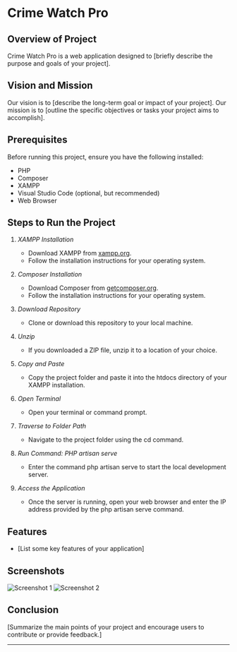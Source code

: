 # Crime Watch Pro

## Overview of Project
Crime Watch Pro is a web application designed to [briefly describe the purpose and goals of your project].

## Vision and Mission
Our vision is to [describe the long-term goal or impact of your project].
Our mission is to [outline the specific objectives or tasks your project aims to accomplish].

## Prerequisites
Before running this project, ensure you have the following installed:
- PHP
- Composer
- XAMPP
- Visual Studio Code (optional, but recommended)
- Web Browser

## Steps to Run the Project
1. *XAMPP Installation*
   - Download XAMPP from [xampp.org](https://www.apachefriends.org/index.html).
   - Follow the installation instructions for your operating system.

2. *Composer Installation*
   - Download Composer from [getcomposer.org](https://getcomposer.org/download/).
   - Follow the installation instructions for your operating system.

3. *Download Repository*
   - Clone or download this repository to your local machine.

4. *Unzip*
   - If you downloaded a ZIP file, unzip it to a location of your choice.

5. *Copy and Paste*
   - Copy the project folder and paste it into the htdocs directory of your XAMPP installation.

6. *Open Terminal*
   - Open your terminal or command prompt.

7. *Traverse to Folder Path*
   - Navigate to the project folder using the cd command.

8. *Run Command: PHP artisan serve*
   - Enter the command php artisan serve to start the local development server.

9. *Access the Application*
   - Once the server is running, open your web browser and enter the IP address provided by the php artisan serve command.


## Features
- [List some key features of your application]

## Screenshots
![Screenshot 1](https://github.com/Ltrsoft2019/dataset-of-karnataka/blob/main/public/images/Screenshot%20(65).png)
![Screenshot 2](path/to/screenshot2.png)

## Conclusion
[Summarize the main points of your project and encourage users to contribute or provide feedback.]

---

